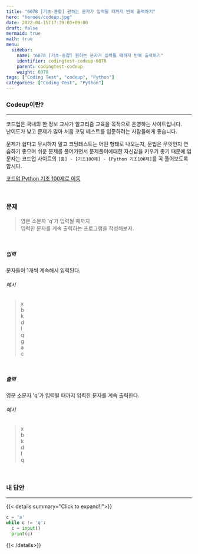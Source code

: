 ```yaml
---
title: "6078 [기초-종합] 원하는 문자가 입력될 때까지 반복 출력하기"
hero: "heroes/codeup.jpg"
date: 2022-04-15T17:39:03+09:00
draft: false
mermaid: true
math: true
menu:
  sidebar:
    name: "6078 [기초-종합] 원하는 문자가 입력될 때까지 반복 출력하기"
    identifier: codingtest-codeup-6078
    parent: codingtest-codeup
    weight: 6078
tags: ["Coding Test", "codeup", "Python"]
categories: ["Coding Test", "Python"]
---
```


### Codeup이란?
---
코드업은 국내의 한 정보 교사가 알고리즘 교육을 목적으로 운영하는 사이트입니다.\
난이도가 낮고 문제가 많아 처음 코딩 테스트를 입문하려는 사람들에게 좋습니다.

문제가 쉽다고 무시하지 말고 코딩테스트는 어떤 형태로 나오는지, 문법은 무엇인지 연습하기 좋으며 쉬운 문제를 풀어가면서 문제풀이에대한 자신감을 키우기 좋기 때문에 입문자는 코드업 사이트의 `[홈] - [기초100제] - [Python 기초100제]`를 꼭 풀어보도록 합시다.

[코드업 Python 기초 100제로 이동](https://codeup.kr/problemsetsol.php?psid=33)


&nbsp;

### 문제
> 영문 소문자 'q'가 입력될 때까지\
> 입력한 문자를 계속 출력하는 프로그램을 작성해보자.

&nbsp;

##### 입력
문자들이 1개씩 계속해서 입력된다.
###### 예시
> x\
> b\
> k\
> d\
> l\
> q\
> g\
> a\
> c

&nbsp;

##### 출력
영문 소문자 'q'가 입력될 때까지 입력한 문자를 계속 출력한다.
###### 예시
> x\
> b\
> k\
> d\
> l\
> q

&nbsp;

### 내 답안
---
{{< details summary="Click to expand!!">}}
```python
c = 'a'
while c != 'q':
  c = input()
  print(c)
```
{{< /details>}}
